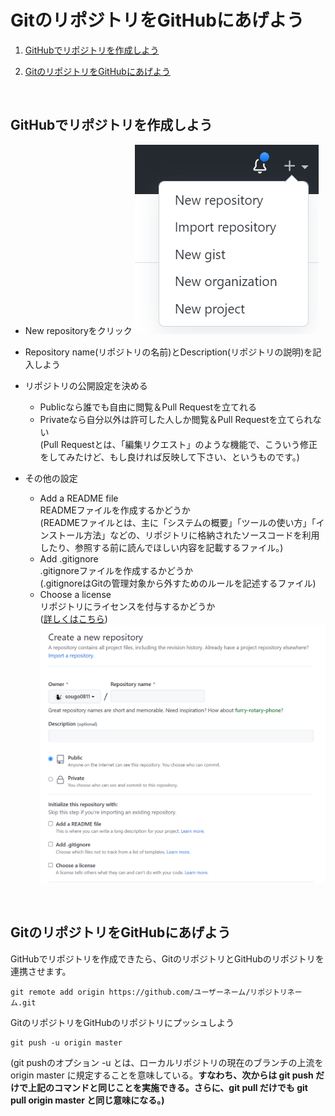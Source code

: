# GitのリポジトリをGitHubにあげよう

1. [GitHubでリポジトリを作成しよう](#GitHubでリポジトリを作成しよう)

1. [GitのリポジトリをGitHubにあげよう](#gitのリポジトリをgithubにあげよう)

<br>

## GitHubでリポジトリを作成しよう

* New repositoryをクリック
![NewRepositori](../images/GitHub_NewRepositori.PNG)

* Repository name(リポジトリの名前)とDescription(リポジトリの説明)を記入しよう<br>
* リポジトリの公開設定を決める<br>
  * Publicなら誰でも自由に閲覧＆Pull Requestを立てれる<br>
  * Privateなら自分以外は許可した人しか閲覧＆Pull Requestを立てられない<br>
(Pull Requestとは、「編集リクエスト」のような機能で、こういう修正をしてみたけど、もし良ければ反映して下さい、というものです。)<br>
* その他の設定
  * Add a README file<br>
  READMEファイルを作成するかどうか<br>
  (READMEファイルとは、主に「システムの概要」「ツールの使い方」「インストール方法」などの、リポジトリに格納されたソースコードを利用したり、参照する前に読んでほしい内容を記載するファイル。)<br>
  * Add .gitignore<br>
  .gitignoreファイルを作成するかどうか<br>
  (.gitignoreはGitの管理対象から外すためのルールを記述するファイル)<br>
  * Choose a license<br>
  リポジトリにライセンスを付与するかどうか<br>
  ([詳しくはこちら](https://docs.github.com/ja/repositories/managing-your-repositorys-settings-and-features/customizing-your-repository/licensing-a-repository))
![GitHub_Repository_Setting](../images/GitHub_RepositorySettings.PNG)

<br>

## GitのリポジトリをGitHubにあげよう

GitHubでリポジトリを作成できたら、GitのリポジトリとGitHubのリポジトリを連携させます。
```
git remote add origin https://github.com/ユーザーネーム/リポジトリネーム.git

```

GitのリポジトリをGitHubのリポジトリにプッシュしよう
```
git push -u origin master
```
(git pushのオプション -u とは、ローカルリポジトリの現在のブランチの上流をorigin master に規定することを意味している。<b>すなわち、次からは git push だけで上記のコマンドと同じことを実施できる。さらに、git pull だけでも git pull origin master と同じ意味になる。<b>)
